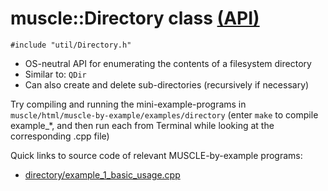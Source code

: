 # muscle::Directory class [(API)](https://public.msli.com/lcs/muscle/html/classmuscle_1_1Directory.html)

```#include "util/Directory.h"```

* OS-neutral API for enumerating the contents of a filesystem directory
* Similar to: `QDir`
* Can also create and delete sub-directories (recursively if necessary)

Try compiling and running the mini-example-programs in `muscle/html/muscle-by-example/examples/directory` (enter `make` to compile example_*, and then run each from Terminal while looking at the corresponding .cpp file)

Quick links to source code of relevant MUSCLE-by-example programs:

* [directory/example_1_basic_usage.cpp](https://public.msli.com/lcs/muscle/muscle/html/muscle-by-example/examples/directory/example_1_basic_usage.cpp)
